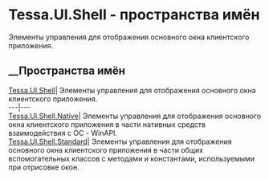 # Tessa.UI.Shell - пространства имён
Элементы управления для отображения основного окна клиентского приложения.
##  __Пространства имён
[Tessa.UI.Shell](N_Tessa_UI_Shell.htm)| Элементы управления для отображения
основного окна клиентского приложения.  
---|---  
[Tessa.UI.Shell.Native](N_Tessa_UI_Shell_Native.htm)| Элементы управления для
отображения основного окна клиентского приложения в части нативных средств
взаимодействия с ОС - WinAPI.  
[Tessa.UI.Shell.Standard](N_Tessa_UI_Shell_Standard.htm)| Элементы управления
для отображения основного окна клиентского приложения в части общих
вспомогательных классов с методами и константами, используемыми при отрисовке
окон.
